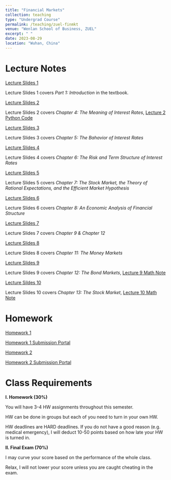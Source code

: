 ```yaml
---
title: "Financial Markets"
collection: teaching
type: "Undergrad Course"
permalink: /teaching/zuel-finmkt
venue: "Wenlan School of Business, ZUEL"
excerpt: " "
date: 2023-08-29
location: "Wuhan, China"
---
```


# Lecture Notes

[Lecture Slides 1](https://github.com/Anonymous-Y/my_website/blob/2f8c4d8cdbf9dd249e4a9f59b12576b82ff4e04d/files/ZUEL/financial_markets/FinancialMarket_1.pdf)

Lecture Slides 1 covers *Part 1: Introduction* in the textbook.

[Lecture Slides 2](https://github.com/Anonymous-Y/my_website/blob/2f8c4d8cdbf9dd249e4a9f59b12576b82ff4e04d/files/ZUEL/financial_markets/FinancialMarket_2.pdf)

Lecture Slides 2 covers *Chapter 4: The Meaning of Interest Rates*, [Lecture 2 Python Code](https://github.com/Anonymous-Y/my_website/blob/2f8c4d8cdbf9dd249e4a9f59b12576b82ff4e04d/files/ZUEL/financial_markets/numpy_financial_fun.py)

[Lecture Slides 3](https://github.com/Anonymous-Y/my_website/blob/418fb29c27ae8a137b72aa7d4ca00a93514f3f21/files/ZUEL/financial_markets/FinancialMarket_3.pdf)

Lecture Slides 3 covers *Chapter 5: The Bahavior of Interest Rates*

[Lecture Slides 4](https://github.com/Anonymous-Y/my_website/blob/418fb29c27ae8a137b72aa7d4ca00a93514f3f21/files/ZUEL/financial_markets/FinancialMarket_4.pdf)

Lecture Slides 4 covers *Chapter 6: The Risk and Term Structure of Interest Rates*

[Lecture Slides 5](https://github.com/Anonymous-Y/my_website/blob/d965bfa1625ab93a066cf3bcdb4e8269286cecd9/files/ZUEL/financial_markets/FinancialMarket_5.pdf)

Lecture Slides 5 covers *Chapter 7: The Stock Market, the Theory of Rational Expectations, and the Efficient Market Hypothesis*

[Lecture Slides 6](https://github.com/Anonymous-Y/my_website/blob/5c70950b6fd1fd6dfb18a7041110122a949b4b9d/files/ZUEL/financial_markets/FinancialMarket_6.pdf)

Lecture Slides 6 covers *Chapter 8: An Economic Analysis of Financial Structure*

[Lecture Slides 7](https://github.com/Anonymous-Y/my_website/blob/5c70950b6fd1fd6dfb18a7041110122a949b4b9d/files/ZUEL/financial_markets/FinancialMarket_7.pdf)

Lecture Slides 7 covers *Chapter 9 & Chapter 12*

[Lecture Slides 8](https://github.com/Anonymous-Y/my_website/blob/5c70950b6fd1fd6dfb18a7041110122a949b4b9d/files/ZUEL/financial_markets/FinancialMarket_8.pdf)

Lecture Slides 8 covers *Chapter 11: The Money Markets*

[Lecture Slides 9](https://github.com/Anonymous-Y/my_website/blob/5c70950b6fd1fd6dfb18a7041110122a949b4b9d/files/ZUEL/financial_markets/FinancialMarket_9.pdf)

Lecture Slides 9 covers *Chapter 12: The Bond Markets*, [Lecture 9 Math Note](https://github.com/Anonymous-Y/my_website/blob/5c70950b6fd1fd6dfb18a7041110122a949b4b9d/files/ZUEL/financial_markets/FinancialMarket_9_MathNote.pdf)

[Lecture Sildes 10](https://github.com/Anonymous-Y/my_website/blob/5c70950b6fd1fd6dfb18a7041110122a949b4b9d/files/ZUEL/financial_markets/FinancialMarket_10.pdf)

Lecture Slides 10 covers *Chapter 13: The Stock Market*, [Lecture 10 Math Note](https://github.com/Anonymous-Y/my_website/blob/5c70950b6fd1fd6dfb18a7041110122a949b4b9d/files/ZUEL/financial_markets/FinancialMarket_10_MathNote.pdf)

<!--[Lecture Slides 11](https://github.com/Anonymous-Y/my_website/blob/92885dc2c03127bb8d0125de3f10576b4cc6553c/files/ZUEL/financial_markets/FinancialMarket_11.pdf)-->

<!--Lecture Slides 11 covers *Chapter 14: The Mortgage Market*-->

<!--[Lecture Slides 12](https://github.com/Anonymous-Y/my_website/blob/92885dc2c03127bb8d0125de3f10576b4cc6553c/files/ZUEL/financial_markets/FinancialMarket_12.pdf)-->

<!--Lecture Slides 12 covers *Chapter 15: The Foreign Exchange Market*-->

<!--[Lecture Slides 13](https://github.com/Anonymous-Y/my_website/blob/92885dc2c03127bb8d0125de3f10576b4cc6553c/files/ZUEL/financial_markets/FinancialMarket_13.pdf)-->

<!--Lecture Slides 13 covers *Chapter 16: The International Financial System*-->


# Homework

[Homework 1](https://github.com/Anonymous-Y/my_website/blob/2acf79e25946fd040256046c7bcc3f2078bf85b8/files/ZUEL/financial_markets/Financial%20Markets%20Homework%201.pdf)

[Homework 1 Submission Portal](https://docs.qq.com/form/page/DU1BQYnB2dml5Q2hq)

[Homework 2](https://github.com/Anonymous-Y/my_website/blob/fd6071b750024c2b629b7e874a4bcae6e796b857/files/ZUEL/financial_markets/Financial%20Markets%20Homework%202.pdf)

[Homework 2 Submission Portal](https://docs.qq.com/form/page/DU01zbWF6dHJNUmtG)

<!--[Homework 3](https://github.com/Anonymous-Y/my_website/blob/2eff75bc15ec565d2829da14e5b6ab4b8e4256da/files/ZUEL/financial_markets/Financial%20Markets%20Homework%203.pdf)-->

<!--[Homework 3 Submission Portal](https://docs.qq.com/form/page/DU3JsTVBmd0ZiVXBD)-->


# Class Requirements

**I. Homework (30%)**

You will have 3-4 HW assignments throughout this semester.

HW can be done in groups but each of you need to turn in your own HW.

HW deadlines are HARD deadlines. If you do not have a good reason (e.g. medical emergency), I will deduct 10-50 points based on how late your HW is turned in.

**II. Final Exam (70%)**

I may curve your score based on the performance of the whole class. 

Relax, I will not lower your score unless you are caught cheating in the exam. 

